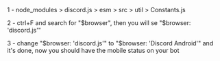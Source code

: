 1 - node_modules > discord.js > esm > src > util > Constants.js

2 - ctrl+F and search for "$browser", then you will se "$browser: 'discord.js'"

3 - change "$browser: 'discord.js'" to "$browser: 'Discord Android'" and it's done, now you should have the mobile status on your bot
